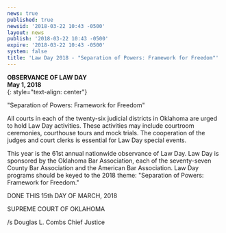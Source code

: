 ```yaml
---
news: true
published: true
newsid: '2018-03-22 10:43 -0500'
layout: news
publish: '2018-03-22 10:43 -0500'
expire: '2018-03-22 10:43 -0500'
system: false
title: 'Law Day 2018 - "Separation of Powers: Framework for Freedom"'
---
```

**OBSERVANCE OF LAW DAY**  
**May 1, 2018**  
{: style="text-align: center"}

"Separation of Powers: Framework for Freedom"

All courts in each of the twenty-six judicial districts in Oklahoma are urged to hold Law Day activities. These activities may include courtroom ceremonies, courthouse tours and mock trials. The cooperation of the judges and court clerks is essential for Law Day special events.

This year is the 61st annual nationwide observance of Law Day. Law Day is sponsored by the Oklahoma Bar Association, each of the seventy-seven County Bar Association and the American Bar Association. Law Day programs should be keyed to the 2018 theme: "Separation of Powers: Framework for Freedom."

DONE THIS 15th DAY OF MARCH, 2018

SUPREME COURT OF OKLAHOMA

/s Douglas L. Combs
Chief Justice
